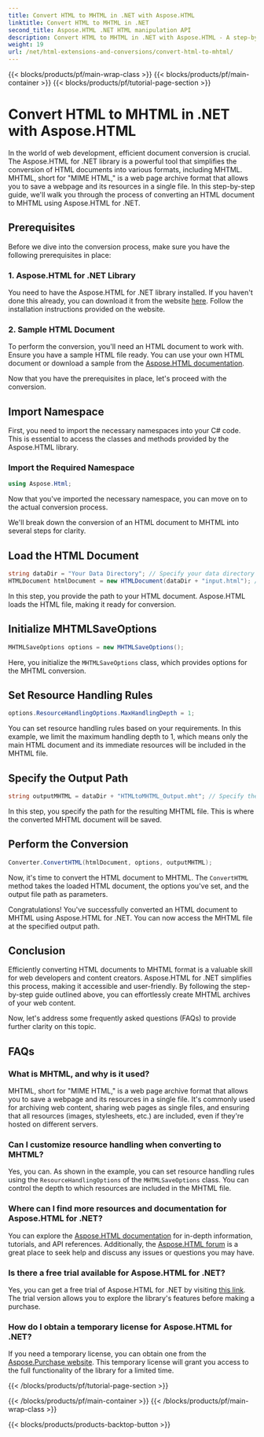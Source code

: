 ```yaml
---
title: Convert HTML to MHTML in .NET with Aspose.HTML
linktitle: Convert HTML to MHTML in .NET
second_title: Aspose.HTML .NET HTML manipulation API
description: Convert HTML to MHTML in .NET with Aspose.HTML - A step-by-step guide for efficient web content archiving. Learn how to use Aspose.HTML for .NET to create MHTML archives.
weight: 19
url: /net/html-extensions-and-conversions/convert-html-to-mhtml/
---
```


{{< blocks/products/pf/main-wrap-class >}}
{{< blocks/products/pf/main-container >}}
{{< blocks/products/pf/tutorial-page-section >}}

# Convert HTML to MHTML in .NET with Aspose.HTML


In the world of web development, efficient document conversion is crucial. The Aspose.HTML for .NET library is a powerful tool that simplifies the conversion of HTML documents into various formats, including MHTML. MHTML, short for "MIME HTML," is a web page archive format that allows you to save a webpage and its resources in a single file. In this step-by-step guide, we'll walk you through the process of converting an HTML document to MHTML using Aspose.HTML for .NET.

## Prerequisites

Before we dive into the conversion process, make sure you have the following prerequisites in place:

### 1. Aspose.HTML for .NET Library

You need to have the Aspose.HTML for .NET library installed. If you haven't done this already, you can download it from the website [here](https://releases.aspose.com/html/net/). Follow the installation instructions provided on the website.

### 2. Sample HTML Document

To perform the conversion, you'll need an HTML document to work with. Ensure you have a sample HTML file ready. You can use your own HTML document or download a sample from the [Aspose.HTML documentation](https://reference.aspose.com/html/net/).

Now that you have the prerequisites in place, let's proceed with the conversion.

## Import Namespace

First, you need to import the necessary namespaces into your C# code. This is essential to access the classes and methods provided by the Aspose.HTML library.

### Import the Required Namespace

```csharp
using Aspose.Html;
```

Now that you've imported the necessary namespace, you can move on to the actual conversion process.

We'll break down the conversion of an HTML document to MHTML into several steps for clarity.

## Load the HTML Document

```csharp
string dataDir = "Your Data Directory"; // Specify your data directory
HTMLDocument htmlDocument = new HTMLDocument(dataDir + "input.html"); // Load the HTML document
```

In this step, you provide the path to your HTML document. Aspose.HTML loads the HTML file, making it ready for conversion.

## Initialize MHTMLSaveOptions

```csharp
MHTMLSaveOptions options = new MHTMLSaveOptions();
```

Here, you initialize the `MHTMLSaveOptions` class, which provides options for the MHTML conversion.

## Set Resource Handling Rules

```csharp
options.ResourceHandlingOptions.MaxHandlingDepth = 1;
```

You can set resource handling rules based on your requirements. In this example, we limit the maximum handling depth to 1, which means only the main HTML document and its immediate resources will be included in the MHTML file.

## Specify the Output Path

```csharp
string outputMHTML = dataDir + "HTMLtoMHTML_Output.mht"; // Specify the output file path
```

In this step, you specify the path for the resulting MHTML file. This is where the converted MHTML document will be saved.

## Perform the Conversion

```csharp
Converter.ConvertHTML(htmlDocument, options, outputMHTML);
```

Now, it's time to convert the HTML document to MHTML. The `ConvertHTML` method takes the loaded HTML document, the options you've set, and the output file path as parameters.

Congratulations! You've successfully converted an HTML document to MHTML using Aspose.HTML for .NET. You can now access the MHTML file at the specified output path.

## Conclusion

Efficiently converting HTML documents to MHTML format is a valuable skill for web developers and content creators. Aspose.HTML for .NET simplifies this process, making it accessible and user-friendly. By following the step-by-step guide outlined above, you can effortlessly create MHTML archives of your web content.

Now, let's address some frequently asked questions (FAQs) to provide further clarity on this topic.

## FAQs

### What is MHTML, and why is it used?

MHTML, short for "MIME HTML," is a web page archive format that allows you to save a webpage and its resources in a single file. It's commonly used for archiving web content, sharing web pages as single files, and ensuring that all resources (images, stylesheets, etc.) are included, even if they're hosted on different servers.

### Can I customize resource handling when converting to MHTML?

Yes, you can. As shown in the example, you can set resource handling rules using the `ResourceHandlingOptions` of the `MHTMLSaveOptions` class. You can control the depth to which resources are included in the MHTML file.

### Where can I find more resources and documentation for Aspose.HTML for .NET?

You can explore the [Aspose.HTML documentation](https://reference.aspose.com/html/net/) for in-depth information, tutorials, and API references. Additionally, the [Aspose.HTML forum](https://forum.aspose.com/) is a great place to seek help and discuss any issues or questions you may have.

### Is there a free trial available for Aspose.HTML for .NET?

Yes, you can get a free trial of Aspose.HTML for .NET by visiting [this link](https://releases.aspose.com/). The trial version allows you to explore the library's features before making a purchase.

### How do I obtain a temporary license for Aspose.HTML for .NET?

If you need a temporary license, you can obtain one from the [Aspose.Purchase website](https://purchase.aspose.com/temporary-license/). This temporary license will grant you access to the full functionality of the library for a limited time.



{{< /blocks/products/pf/tutorial-page-section >}}

{{< /blocks/products/pf/main-container >}}
{{< /blocks/products/pf/main-wrap-class >}}

{{< blocks/products/products-backtop-button >}}
